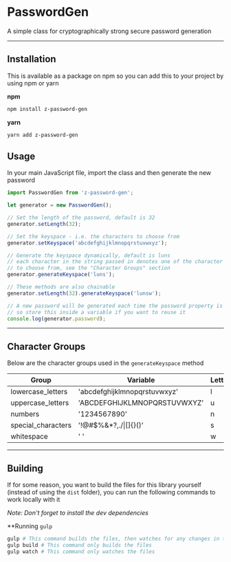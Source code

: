 # PasswordGen
A simple class for cryptographically strong secure password generation

---

## Installation
This is available as a package on npm so you can add this to your project by using npm or yarn

**npm**
```bash
npm install z-password-gen
```

**yarn**
```bash
yarn add z-password-gen
```

## Usage
In your main JavaScript file, import the class and then generate the new password

```javascript
import PasswordGen from 'z-password-gen';

let generator = new PasswordGen();

// Set the length of the password, default is 32
generator.setLength(32);

// Set the keyspace - i.e. the characters to choose from
generator.setKeyspace('abcdefghijklmnopqrstuvwxyz');

// Generate the keyspace dynamically, default is luns
// each character in the string passed in denotes one of the character groups
// to choose from, see the "Character Groups" section
generator.generateKeyspace('luns');

// These methods are also chainable
generator.setLength(32).generateKeyspace('lunsw');

// A new password will be generated each time the password property is gotten
// so store this inside a variable if you want to reuse it
console.log(generator.password);
```

---

## Character Groups
Below are the character groups used in the `generateKeyspace` method

| Group               | Variable                     | Letter |
|---------------------|------------------------------|--------|
| lowercase_letters   | 'abcdefghijklmnopqrstuvwxyz' | l      |
| uppercase_letters   | 'ABCDEFGHIJKLMNOPQRSTUVWXYZ' | u      |
| numbers             | '1234567890'                 | n      |
| special_characters  | '!@#$%&*?,./\|[]{}()'        | s      |
| whitespace          | ' '                          | w      |

---

## Building
If for some reason, you want to build the files for this library yourself (instead of using the `dist` folder), you can run the following commands to work locally with it

*Note: Don't forget to install the dev dependencies*

**Running `gulp`
```bash
gulp # This command builds the files, then watches for any changes in the src directory
gulp build # This command only builds the files
gulp watch # This command only watches the files
```
